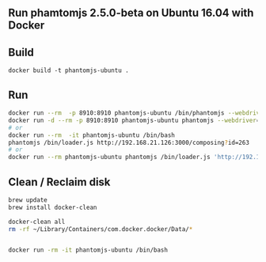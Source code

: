 ## Run phamtomjs 2.5.0-beta on Ubuntu 16.04 with Docker


## Build

`docker build -t phantomjs-ubuntu .`

## Run

```bash
docker run --rm  -p 8910:8910 phantomjs-ubuntu /bin/phantomjs --webdriver=8910
docker run -d --rm -p 8910:8910 phantomjs-ubuntu phantomjs --webdriver=8910
# or
docker run --rm  -it phantomjs-ubuntu /bin/bash
phantomjs /bin/loader.js http://192.168.21.126:3000/composing?id=263
# or
docker run --rm phantomjs-ubuntu phantomjs /bin/loader.js 'http://192.168.21.126:3000/composing?id=263'
```

## Clean / Reclaim disk

```bash
brew update
brew install docker-clean

docker-clean all
rm -rf ~/Library/Containers/com.docker.docker/Data/*


docker run -rm -it phantomjs-ubuntu /bin/bash
```
